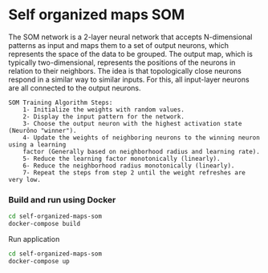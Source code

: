 # Self organized maps SOM

The SOM network is a 2-layer neural network that accepts N-dimensional patterns as input and maps them to a set
    of output neurons, which represents the space of the data to be grouped. The output map, which is typically
    two-dimensional, represents the positions of the neurons in relation to their neighbors. The idea is that
    topologically close neurons respond in a similar way to similar inputs. For this, all input-layer neurons are all
    connected to the output neurons.

    SOM Training Algorithm Steps:
        1- Initialize the weights with random values.
        2- Display the input pattern for the network.
        3- Choose the output neuron with the highest activation state (Neurôno "winner").
        4- Update the weights of neighboring neurons to the winning neuron using a learning
        factor (Generally based on neighborhood radius and learning rate).
        5- Reduce the learning factor monotonically (linearly).
        6- Reduce the neighborhood radius monotonically (linearly).
        7- Repeat the steps from step 2 until the weight refreshes are very low.


### Build and run using Docker

```sh
cd self-organized-maps-som
docker-compose build
```

Run application 

```sh
cd self-organized-maps-som
docker-compose up
```